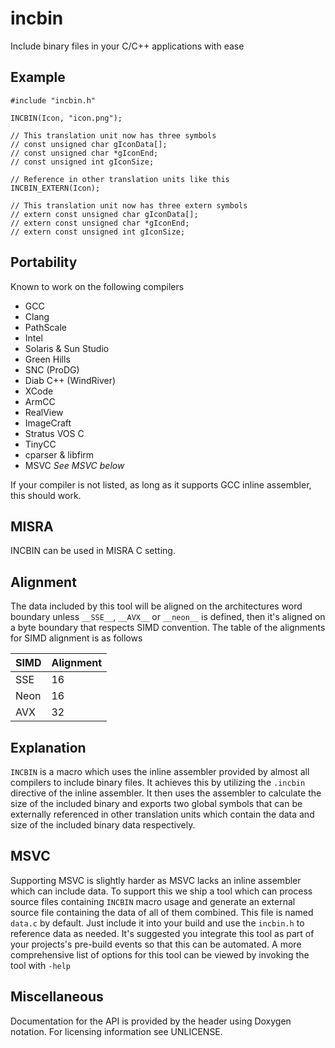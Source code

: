 # incbin

Include binary files in your C/C++ applications with ease

## Example

    #include "incbin.h"

    INCBIN(Icon, "icon.png");

    // This translation unit now has three symbols
    // const unsigned char gIconData[];
    // const unsigned char *gIconEnd;
    // const unsigned int gIconSize;

    // Reference in other translation units like this
    INCBIN_EXTERN(Icon);

    // This translation unit now has three extern symbols
    // extern const unsigned char gIconData[];
    // extern const unsigned char *gIconEnd;
    // extern const unsigned int gIconSize;

## Portability

Known to work on the following compilers

* GCC
* Clang
* PathScale
* Intel
* Solaris & Sun Studio
* Green Hills
* SNC (ProDG)
* Diab C++ (WindRiver)
* XCode
* ArmCC
* RealView
* ImageCraft
* Stratus VOS C
* TinyCC
* cparser & libfirm
* MSVC _See MSVC below_

If your compiler is not listed, as long as it supports GCC inline assembler, this
should work.

## MISRA
INCBIN can be used in MISRA C setting.

## Alignment

The data included by this tool will be aligned on the architectures word boundary
unless `__SSE__`, `__AVX__` or `__neon__` is defined, then it's aligned on a byte
boundary that respects SIMD convention. The table of the alignments for SIMD
alignment is as follows

| SIMD | Alignment |
|------|-----------|
| SSE  | 16        |
| Neon | 16        |
| AVX  | 32        |

## Explanation

`INCBIN` is a macro which uses the inline assembler provided by almost all
compilers to include binary files. It achieves this by utilizing the `.incbin`
directive of the inline assembler. It then uses the assembler to calculate the
size of the included binary and exports two global symbols that can be externally
referenced in other translation units which contain the data and size of the
included binary data respectively.

## MSVC

Supporting MSVC is slightly harder as MSVC lacks an inline assembler which can
include data. To support this we ship a tool which can process source files
containing `INCBIN` macro usage and generate an external source file containing
the data of all of them combined. This file is named `data.c` by default.
Just include it into your build and use the `incbin.h` to reference data as
needed. It's suggested you integrate this tool as part of your projects's
pre-build events so that this can be automated. A more comprehensive list of
options for this tool can be viewed by invoking the tool with `-help`

## Miscellaneous

Documentation for the API is provided by the header using Doxygen notation.
For licensing information see UNLICENSE.
